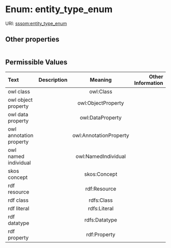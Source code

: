 
# Enum: entity_type_enum




URI: [sssom:entity_type_enum](https://w3id.org/sssom/entity_type_enum)


## Other properties

|  |  |  |
| --- | --- | --- |

## Permissible Values

| Text | Description | Meaning | Other Information |
| :--- | :---: | :---: | ---: |
| owl class |  | owl:Class |  |
| owl object property |  | owl:ObjectProperty |  |
| owl data property |  | owl:DataProperty |  |
| owl annotation property |  | owl:AnnotationProperty |  |
| owl named individual |  | owl:NamedIndividual |  |
| skos concept |  | skos:Concept |  |
| rdf resource |  | rdf:Resource |  |
| rdf class |  | rdfs:Class |  |
| rdf literal |  | rdfs:Literal |  |
| rdf datatype |  | rdfs:Datatype |  |
| rdf property |  | rdf:Property |  |

